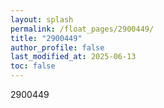 ```yaml
---
layout: splash
permalink: /float_pages/2900449/
title: "2900449"
author_profile: false
last_modified_at: 2025-06-13
toc: false
---
```

 
2900449
